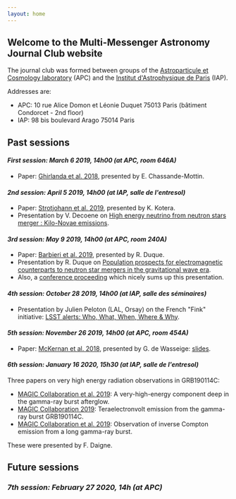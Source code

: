 ```yaml
---
layout: home
---
```



## Welcome to the Multi-Messenger Astronomy Journal Club website

The journal club was formed between groups of the [Astroparticule et Cosmology laboratory](http://www.apc.univ-paris7.fr/APC_CS/) (APC) and the [Institut d'Astrophysique de Paris](http://www.iap.fr) (IAP).

Addresses are:
* APC: 10 rue Alice Domon et Léonie Duquet 75013 Paris (bâtiment Condorcet - 2nd floor)
* IAP: 98 bis boulevard Arago 75014 Paris

## Past sessions

#### _First session: March 6 2019, 14h00 (at APC, room 646A)_

* Paper: [Ghirlanda et al. 2018](https://ui.adsabs.harvard.edu/abs/2019Sci...363..968G/abstract), presented by E. Chassande-Mottin.

#### _2nd session: April 5 2019, 14h00 (at IAP, salle de l'entresol)_

* Paper: [Strotjohann et al. 2019](https://ui.adsabs.harvard.edu/abs/2019arXiv190309648S/abstract), presented by K. Kotera.
* Presentation by V. Decoene on [High energy neutrino from neutron stars merger : Kilo-Novae emissions](docs/slides2-decoene.pdf).

#### _3rd session: May 9 2019, 14h00 (at APC, room 240A)_

* Paper: [Barbieri et al. 2019](https://ui.adsabs.harvard.edu/abs/2019arXiv190304543B/abstract), presented by R. Duque.
* Presentation by R. Duque on [Population prospects for electromagnetic counterparts to neutron star mergers in the gravitational wave era](docs/slides3-duque.pdf).
* Also, a [conference proceeding](docs/asterics2019_proc.pdf) which nicely sums up this presentation.

#### _4th session: October 28 2019, 14h00 (at IAP, salle des séminaires)_

* Presentation by Julien Peloton (LAL, Orsay) on the French "Fink" initiative: [LSST alerts: Who, What, When, Where & Why](docs/slides4-peloton.pdf).


#### _5th session: November 26 2019, 14h00 (at APC, room 454A)_

* Paper: [McKernan et al. 2018](https://ui.adsabs.harvard.edu/abs/2018ApJ...866...66M/abstract), presented by G. de Wasseige: [slides](docs/slides5-wasseige.pdf).

#### _6th session: January 16 2020, 15h30 (at IAP, salle de l'entresol)_

Three papers on very high energy radiation observations in GRB190114C:

* [MAGIC Collaboration et al. 2019](https://ui.adsabs.harvard.edu/abs/2019Natur.575..464A/abstract): A very-high-energy component deep in the gamma-ray burst afterglow.
* [MAGIC Collaboration 2019](https://ui.adsabs.harvard.edu/abs/2019Natur.575..455M/abstract): Teraelectronvolt emission from the gamma-ray burst GRB190114C.
* [MAGIC Collaboration et al. 2019](https://ui.adsabs.harvard.edu/abs/2019Natur.575..459M/abstract): Observation of inverse Compton emission from a long gamma-ray burst.

These were presented by F. Daigne.

## Future sessions

### _7th session: February 27 2020, 14h (at APC)_
